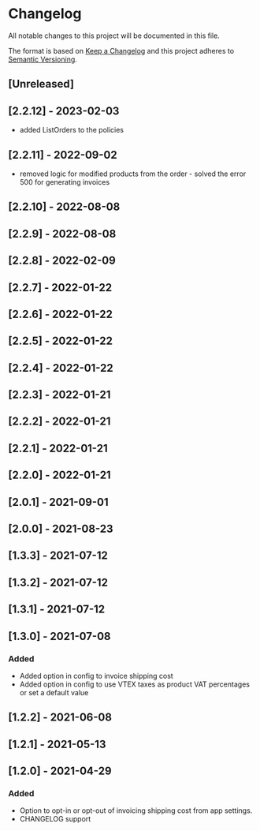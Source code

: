 # Changelog

All notable changes to this project will be documented in this file.

The format is based on [Keep a Changelog](http://keepachangelog.com/en/1.0.0/)
and this project adheres to [Semantic Versioning](http://semver.org/spec/v2.0.0.html).

## [Unreleased]

## [2.2.12] - 2023-02-03

- added ListOrders to the policies

## [2.2.11] - 2022-09-02
- removed logic for modified products from the order - solved the error 500 for generating invoices

## [2.2.10] - 2022-08-08

## [2.2.9] - 2022-08-08

## [2.2.8] - 2022-02-09

## [2.2.7] - 2022-01-22

## [2.2.6] - 2022-01-22

## [2.2.5] - 2022-01-22

## [2.2.4] - 2022-01-22

## [2.2.3] - 2022-01-21

## [2.2.2] - 2022-01-21

## [2.2.1] - 2022-01-21

## [2.2.0] - 2022-01-21

## [2.0.1] - 2021-09-01

## [2.0.0] - 2021-08-23

## [1.3.3] - 2021-07-12

## [1.3.2] - 2021-07-12

## [1.3.1] - 2021-07-12

## [1.3.0] - 2021-07-08
### Added
- Added option in config to invoice shipping cost
- Added option in config to use VTEX taxes as product VAT percentages or set a default value

## [1.2.2] - 2021-06-08

## [1.2.1] - 2021-05-13

## [1.2.0] - 2021-04-29
### Added
- Option to opt-in or opt-out of invoicing shipping cost from app settings.
- CHANGELOG support

